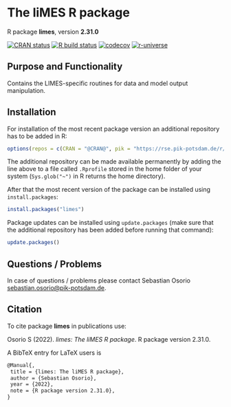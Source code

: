 # The liMES R package

R package **limes**, version **2.31.0**

[![CRAN status](https://www.r-pkg.org/badges/version/limes)](https://cran.r-project.org/package=limes)  [![R build status](https://github.com/pik-piam/limes/workflows/check/badge.svg)](https://github.com/pik-piam/limes/actions) [![codecov](https://codecov.io/gh/pik-piam/limes/branch/master/graph/badge.svg)](https://app.codecov.io/gh/pik-piam/limes) [![r-universe](https://pik-piam.r-universe.dev/badges/limes)](https://pik-piam.r-universe.dev/ui#builds)

## Purpose and Functionality

Contains the LIMES-specific routines for data and model output manipulation.


## Installation

For installation of the most recent package version an additional repository has to be added in R:

```r
options(repos = c(CRAN = "@CRAN@", pik = "https://rse.pik-potsdam.de/r/packages"))
```
The additional repository can be made available permanently by adding the line above to a file called `.Rprofile` stored in the home folder of your system (`Sys.glob("~")` in R returns the home directory).

After that the most recent version of the package can be installed using `install.packages`:

```r 
install.packages("limes")
```

Package updates can be installed using `update.packages` (make sure that the additional repository has been added before running that command):

```r 
update.packages()
```

## Questions / Problems

In case of questions / problems please contact Sebastian Osorio <sebastian.osorio@pik-potsdam.de>.

## Citation

To cite package **limes** in publications use:

Osorio S (2022). _limes: The liMES R package_. R package version 2.31.0.

A BibTeX entry for LaTeX users is

 ```latex
@Manual{,
  title = {limes: The liMES R package},
  author = {Sebastian Osorio},
  year = {2022},
  note = {R package version 2.31.0},
}
```
